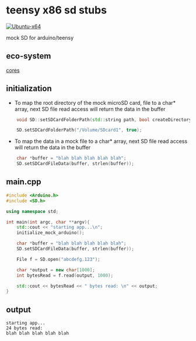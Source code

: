 # teensy x86 sd stubs
[![Ubuntu-x64](https://github.com/newdigate/teensy-x86-sd-stubs/actions/workflows/ubuntu-x86.yml/badge.svg)](https://github.com/newdigate/teensy-x86-sd-stubs/actions/workflows/ubuntu-x86.yml)

mock SD for arduino/teensy

## eco-system
[cores](https://github.com/newdigate/teensy-x86-stubs)

## initialization
* To map the root directory of the mock microSD card, file to a char* array, next SD file read access will return the data in the buffer
``` c++
    void SD::setSDCardFolderPath(std::string path, bool createDirectoryIfNotAlreadyExisting = false);
```
``` c++
    SD.setSDCardFolderPath("/Volume/SDcard1", true);
```

* To map the data in a mock file to a char* array, next SD file read access will return the data in the buffer
``` c++ 
    char *buffer = "blah blah blah blah blah";
    SD.setSDCardFileData(buffer, strlen(buffer));
```

## main.cpp
``` c++
#include <Arduino.h>
#include <SD.h>

using namespace std;

int main(int argc, char **argv){
    std::cout << "starting app...\n";
    initialize_mock_arduino();

    char *buffer = "blah blah blah blah blah";
    SD.setSDCardFileData(buffer, strlen(buffer));

    File f = SD.open("abcdefg.123");

    char *output = new char[1000];
    int bytesRead = f.read(output, 1000);

    std::cout << bytesRead << " bytes read: \n" << output;
}
```
## output
```
starting app...
24 bytes read: 
blah blah blah blah blah
```
